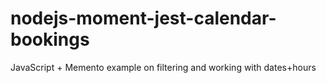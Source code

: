# nodejs-moment-jest-calendar-bookings
JavaScript + Memento example on filtering and working with dates+hours
